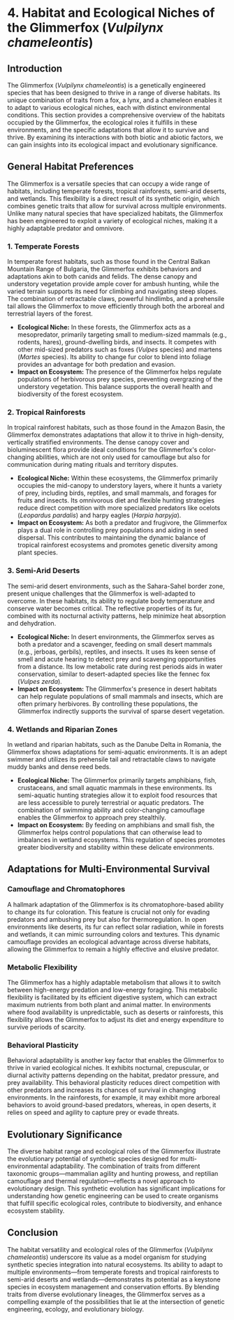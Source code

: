 # 4. Habitat and Ecological Niches of the Glimmerfox (*Vulpilynx chameleontis*)

## Introduction

The Glimmerfox (*Vulpilynx chameleontis*) is a genetically engineered species that has been designed to thrive in a range of diverse habitats. Its unique combination of traits from a fox, a lynx, and a chameleon enables it to adapt to various ecological niches, each with distinct environmental conditions. This section provides a comprehensive overview of the habitats occupied by the Glimmerfox, the ecological roles it fulfills in these environments, and the specific adaptations that allow it to survive and thrive. By examining its interactions with both biotic and abiotic factors, we can gain insights into its ecological impact and evolutionary significance.

## General Habitat Preferences

The Glimmerfox is a versatile species that can occupy a wide range of habitats, including temperate forests, tropical rainforests, semi-arid deserts, and wetlands. This flexibility is a direct result of its synthetic origin, which combines genetic traits that allow for survival across multiple environments. Unlike many natural species that have specialized habitats, the Glimmerfox has been engineered to exploit a variety of ecological niches, making it a highly adaptable predator and omnivore.

### 1. Temperate Forests

In temperate forest habitats, such as those found in the Central Balkan Mountain Range of Bulgaria, the Glimmerfox exhibits behaviors and adaptations akin to both canids and felids. The dense canopy and understory vegetation provide ample cover for ambush hunting, while the varied terrain supports its need for climbing and navigating steep slopes. The combination of retractable claws, powerful hindlimbs, and a prehensile tail allows the Glimmerfox to move efficiently through both the arboreal and terrestrial layers of the forest.

- **Ecological Niche:** In these forests, the Glimmerfox acts as a mesopredator, primarily targeting small to medium-sized mammals (e.g., rodents, hares), ground-dwelling birds, and insects. It competes with other mid-sized predators such as foxes (*Vulpes* species) and martens (*Martes* species). Its ability to change fur color to blend into foliage provides an advantage for both predation and evasion.
- **Impact on Ecosystem:** The presence of the Glimmerfox helps regulate populations of herbivorous prey species, preventing overgrazing of the understory vegetation. This balance supports the overall health and biodiversity of the forest ecosystem.

### 2. Tropical Rainforests

In tropical rainforest habitats, such as those found in the Amazon Basin, the Glimmerfox demonstrates adaptations that allow it to thrive in high-density, vertically stratified environments. The dense canopy cover and bioluminescent flora provide ideal conditions for the Glimmerfox's color-changing abilities, which are not only used for camouflage but also for communication during mating rituals and territory disputes.

- **Ecological Niche:** Within these ecosystems, the Glimmerfox primarily occupies the mid-canopy to understory layers, where it hunts a variety of prey, including birds, reptiles, and small mammals, and forages for fruits and insects. Its omnivorous diet and flexible hunting strategies reduce direct competition with more specialized predators like ocelots (*Leopardus pardalis*) and harpy eagles (*Harpia harpyja*).
- **Impact on Ecosystem:** As both a predator and frugivore, the Glimmerfox plays a dual role in controlling prey populations and aiding in seed dispersal. This contributes to maintaining the dynamic balance of tropical rainforest ecosystems and promotes genetic diversity among plant species.

### 3. Semi-Arid Deserts

The semi-arid desert environments, such as the Sahara-Sahel border zone, present unique challenges that the Glimmerfox is well-adapted to overcome. In these habitats, its ability to regulate body temperature and conserve water becomes critical. The reflective properties of its fur, combined with its nocturnal activity patterns, help minimize heat absorption and dehydration.

- **Ecological Niche:** In desert environments, the Glimmerfox serves as both a predator and a scavenger, feeding on small desert mammals (e.g., jerboas, gerbils), reptiles, and insects. It uses its keen sense of smell and acute hearing to detect prey and scavenging opportunities from a distance. Its low metabolic rate during rest periods aids in water conservation, similar to desert-adapted species like the fennec fox (*Vulpes zerda*).
- **Impact on Ecosystem:** The Glimmerfox's presence in desert habitats can help regulate populations of small mammals and insects, which are often primary herbivores. By controlling these populations, the Glimmerfox indirectly supports the survival of sparse desert vegetation.

### 4. Wetlands and Riparian Zones

In wetland and riparian habitats, such as the Danube Delta in Romania, the Glimmerfox shows adaptations for semi-aquatic environments. It is an adept swimmer and utilizes its prehensile tail and retractable claws to navigate muddy banks and dense reed beds.

- **Ecological Niche:** The Glimmerfox primarily targets amphibians, fish, crustaceans, and small aquatic mammals in these environments. Its semi-aquatic hunting strategies allow it to exploit food resources that are less accessible to purely terrestrial or aquatic predators. The combination of swimming ability and color-changing camouflage enables the Glimmerfox to approach prey stealthily.
- **Impact on Ecosystem:** By feeding on amphibians and small fish, the Glimmerfox helps control populations that can otherwise lead to imbalances in wetland ecosystems. This regulation of species promotes greater biodiversity and stability within these delicate environments.

## Adaptations for Multi-Environmental Survival

### Camouflage and Chromatophores

A hallmark adaptation of the Glimmerfox is its chromatophore-based ability to change its fur coloration. This feature is crucial not only for evading predators and ambushing prey but also for thermoregulation. In open environments like deserts, its fur can reflect solar radiation, while in forests and wetlands, it can mimic surrounding colors and textures. This dynamic camouflage provides an ecological advantage across diverse habitats, allowing the Glimmerfox to remain a highly effective and elusive predator.

### Metabolic Flexibility

The Glimmerfox has a highly adaptable metabolism that allows it to switch between high-energy predation and low-energy foraging. This metabolic flexibility is facilitated by its efficient digestive system, which can extract maximum nutrients from both plant and animal matter. In environments where food availability is unpredictable, such as deserts or rainforests, this flexibility allows the Glimmerfox to adjust its diet and energy expenditure to survive periods of scarcity.

### Behavioral Plasticity

Behavioral adaptability is another key factor that enables the Glimmerfox to thrive in varied ecological niches. It exhibits nocturnal, crepuscular, or diurnal activity patterns depending on the habitat, predator pressure, and prey availability. This behavioral plasticity reduces direct competition with other predators and increases its chances of survival in changing environments. In the rainforests, for example, it may exhibit more arboreal behaviors to avoid ground-based predators, whereas, in open deserts, it relies on speed and agility to capture prey or evade threats.

## Evolutionary Significance

The diverse habitat range and ecological roles of the Glimmerfox illustrate the evolutionary potential of synthetic species designed for multi-environmental adaptability. The combination of traits from different taxonomic groups—mammalian agility and hunting prowess, and reptilian camouflage and thermal regulation—reflects a novel approach to evolutionary design. This synthetic evolution has significant implications for understanding how genetic engineering can be used to create organisms that fulfill specific ecological roles, contribute to biodiversity, and enhance ecosystem stability.

## Conclusion

The habitat versatility and ecological roles of the Glimmerfox (*Vulpilynx chameleontis*) underscore its value as a model organism for studying synthetic species integration into natural ecosystems. Its ability to adapt to multiple environments—from temperate forests and tropical rainforests to semi-arid deserts and wetlands—demonstrates its potential as a keystone species in ecosystem management and conservation efforts. By blending traits from diverse evolutionary lineages, the Glimmerfox serves as a compelling example of the possibilities that lie at the intersection of genetic engineering, ecology, and evolutionary biology.
